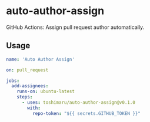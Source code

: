 # auto-author-assign

GitHub Actions: Assign pull request author automatically.

## Usage

```yaml
name: 'Auto Author Assign'

on: pull_request

jobs:
  add-assignees:
    runs-on: ubuntu-latest
    steps:
      - uses: toshimaru/auto-author-assign@v0.1.0
        with:
          repo-token: "${{ secrets.GITHUB_TOKEN }}"
```
